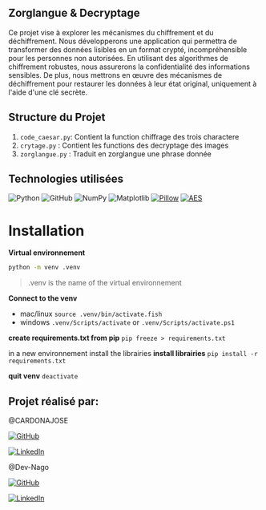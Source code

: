 ## Zorglangue & Decryptage

Ce projet vise à explorer les mécanismes du chiffrement et du déchiffrement. Nous développerons une application qui permettra de transformer des données lisibles en un format crypté, incompréhensible pour les personnes non autorisées. En utilisant des algorithmes de chiffrement robustes, nous assurerons la confidentialité des informations sensibles. De plus, nous mettrons en œuvre des mécanismes de déchiffrement pour restaurer les données à leur état original, uniquement à l'aide d'une clé secrète.

## Structure du Projet

1.  `code_caesar.py`: Contient la function chiffrage des trois charactere 
2.  `crytage.py` : Contient les functions des decryptage des images
3.  `zorglangue.py` : Traduit en zorglangue une phrase donnée


## Technologies utilisées 

![Python](https://img.shields.io/badge/python-3670A0?style=for-the-badge&logo=python&logoColor=ffdd54)
![GitHub](https://img.shields.io/badge/github-%23121011.svg?style=for-the-badge&logo=github&logoColor=white)
![NumPy](https://img.shields.io/badge/numpy-%23013243.svg?style=for-the-badge&logo=numpy&logoColor=white)
![Matplotlib](https://img.shields.io/badge/Matplotlib-%23ffffff.svg?style=for-the-badge&logo=Matplotlib&logoColor=black)
[![Pillow](https://img.shields.io/badge/Pillow-blue?style=for-the-badge)](https://pillow.readthedocs.io/en/stable/)
[![AES](https://img.shields.io/badge/AES-green?style=for-the-badge)](https://en.wikipedia.org/wiki/Advanced_Encryption_Standard)



# Installation 

**Virtual environnement**
```bash
python -m venv .venv
```
> .venv is the name of the virtual environnement 

**Connect to the venv** 

- mac/linux
`source .venv/bin/activate.fish`
- windows
`.venv/Scripts/activate` or `.venv/Scripts/activate.ps1` 

**create requirements.txt from pip**
`pip freeze > requirements.txt`

in a new environnement install the librairies
**install librairies**
`pip install -r requirements.txt`

**quit venv**
`deactivate` 

## Projet réalisé par:

@CARDONAJOSE

[![GitHub](https://img.shields.io/badge/github-%23121011.svg?style=for-the-badge&logo=github&logoColor=white)](https://github.com/CARDONAJOSE)

[![LinkedIn](https://img.shields.io/badge/linkedin-%230077B5.svg?style=for-the-badge&logo=linkedin&logoColor=white)](https://www.linkedin.com/in/jose-fabian-cardona-hernandez/)

@Dev-Nago

[![GitHub](https://img.shields.io/badge/github-%23121011.svg?style=for-the-badge&logo=github&logoColor=white)](https://github.com/Dev-Nago)

[![LinkedIn](https://img.shields.io/badge/linkedin-%230077B5.svg?style=for-the-badge&logo=linkedin&logoColor=white)](https://www.linkedin.com/in/jean-claude-plaia-b2a454179/)